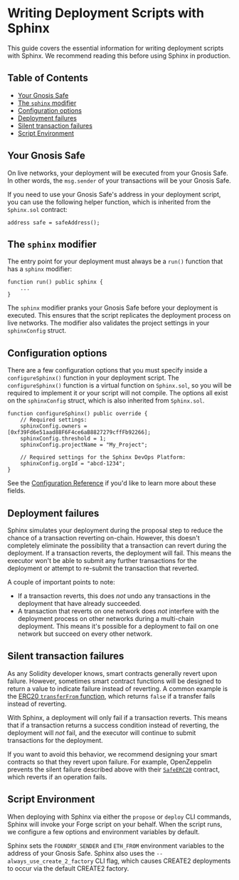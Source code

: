 # Writing Deployment Scripts with Sphinx

This guide covers the essential information for writing deployment scripts with Sphinx. We recommend reading this before using Sphinx in production.

## Table of Contents

- [Your Gnosis Safe](#your-gnosis-safe)
- [The `sphinx` modifier](#the-sphinx-modifier)
- [Configuration options](#configuration-options)
- [Deployment failures](#deployment-failures)
- [Silent transaction failures](#silent-transaction-failures)
- [Script Environment](#script-environment)

## Your Gnosis Safe

On live networks, your deployment will be executed from your Gnosis Safe. In other words, the `msg.sender` of your transactions will be your Gnosis Safe.

If you need to use your Gnosis Safe's address in your deployment script, you can use the following helper function, which is inherited from the `Sphinx.sol` contract:

```sol
address safe = safeAddress();
```

## The `sphinx` modifier

The entry point for your deployment must always be a `run()` function that has a `sphinx` modifier:

```sol
function run() public sphinx {
    ...
}
```

The `sphinx` modifier pranks your Gnosis Safe before your deployment is executed. This ensures that the script replicates the deployment process on live networks. The modifier also validates the project settings in your `sphinxConfig` struct.

## Configuration options

There are a few configuration options that you must specify inside a `configureSphinx()` function in your deployment script. The `configureSphinx()` function is a virtual function on `Sphinx.sol`, so you will be required to implement it or your script will not compile. The options all exist on the `sphinxConfig` struct, which is also inherited from `Sphinx.sol`.

```
function configureSphinx() public override {
    // Required settings:
    sphinxConfig.owners = [0xf39Fd6e51aad88F6F4ce6aB8827279cffFb92266];
    sphinxConfig.threshold = 1;
    sphinxConfig.projectName = "My_Project";

    // Required settings for the Sphinx DevOps Platform:
    sphinxConfig.orgId = "abcd-1234";
}
```

See the [Configuration Reference](https://github.com/sphinx-labs/sphinx/blob/main/docs/configuration-options.md) if you'd like to learn more about these fields.

## Deployment failures

Sphinx simulates your deployment during the proposal step to reduce the chance of a transaction reverting on-chain. However, this doesn't completely eliminate the possibility that a transaction can revert during the deployment. If a transaction reverts, the deployment will fail. This means the executor won't be able to submit any further transactions for the deployment or attempt to re-submit the transaction that reverted.

A couple of important points to note:
* If a transaction reverts, this does _not_ undo any transactions in the deployment that have already succeeded.
* A transaction that reverts on one network does _not_ interfere with the deployment process on other networks during a multi-chain deployment. This means it's possible for a deployment to fail on one network but succeed on every other network.

## Silent transaction failures

As any Solidity developer knows, smart contracts generally revert upon failure. However, sometimes smart contract functions will be designed to return a value to indicate failure instead of reverting. A common example is the [ERC20 `transferFrom` function](https://docs.openzeppelin.com/contracts/5.x/api/token/erc20#IERC20-transferFrom-address-address-uint256-), which returns `false` if a transfer fails instead of reverting.

With Sphinx, a deployment will only fail if a transaction reverts. This means that if a transaction returns a success condition instead of reverting, the deployment will _not_ fail, and the executor will continue to submit transactions for the deployment.

If you want to avoid this behavior, we recommend designing your smart contracts so that they revert upon failure. For example, OpenZeppelin prevents the silent failure described above with their [`SafeERC20`](https://docs.openzeppelin.com/contracts/5.x/api/token/erc20#SafeERC20) contract, which reverts if an operation fails.

## Script Environment
When deploying with Sphinx via either the `propose` or `deploy` CLI commands, Sphinx will invoke your Forge script on your behalf. When the script runs, we configure a few options and environment variables by default.

Sphinx sets the `FOUNDRY_SENDER` and `ETH_FROM` environment variables to the address of your Gnosis Safe. Sphinx also uses the `--always_use_create_2_factory` CLI flag, which causes CREATE2 deployments to occur via the default CREATE2 factory.
